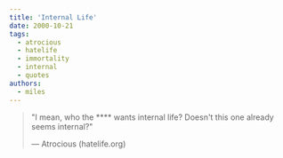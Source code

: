 ```yaml
---
title: 'Internal Life'
date: 2000-10-21
tags:
  - atrocious
  - hatelife
  - immortality
  - internal
  - quotes
authors:
  - miles
---
```


> "I mean, who the \*\*\*\* wants internal life? Doesn't this one already seems internal?"
>
> — Atrocious (hatelife.org)
